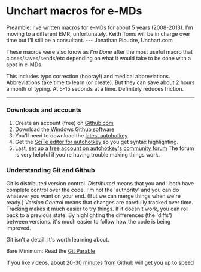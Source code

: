 Unchart macros for e-MDs
========================

Preamble: I've written macros for e-MDs for about 5 years (2008-2013). I'm moving to a different EMR, unfortunately. Keith Toms will be in charge over time but I'll still be a consultant. --- Jonathan Ploudre, Unchart.com

These macros were also know as *I'm Done* after the most useful macro that closes/saves/sends/etc depending on what it would take to be done with a spot in e-MDs. 

This includes typo correction (hooray!) and medical abbreviations. Abbreviations take time to learn (or create). But they can save about 2 hours a  month of typing. At 5-15 seconds at a time. Definitely reduces friction.

------------------------------------

### Downloads and accounts

1. Create an account (free) on [Github.com](http://github.com)
1. Download the [Windows Github software](http://windows.github.com/) 
1. You'll need to download the [latest autohotkey](http://l.autohotkey.net/)
2.  Get the [SciTe editor for autohotkey](http://fincs.ahk4.net/scite4ahk/) so you get syntax highlighting.
3.  Last, [set up a free account on autohotkey's community forum](http://www.autohotkey.com/board/) The forum is very helpful if you're having trouble making things work. 

### Understanding Git and Github

Git is distributed version control. *Distributed* means that you and I  both have complete control over the code. I'm not the 'authority' and you can do whatever you want on your end. (But we can merge things when we're ready.) *Version Control* means that changes are carefully tracked over time. Tracking makes it much easier to try things. If it doesn't work, you can roll back to a previous state. By highlighting the differences (the 'diffs') between versions. it's much easier to follow how the code is being improved.

Git isn't a detail. It's worth learning about.

Bare Minimum: Read the [Git Parable](http://tom.preston-werner.com/2009/05/19/the-git-parable.html)

If you like videos, about [20-30 minutes from Github](http://www.youtube.com/watch?v=8oRjP8yj2Wo&feature=share&list=PLg7s6cbtAD165JTRsXh8ofwRw0PqUnkVH) will get you up to speed


